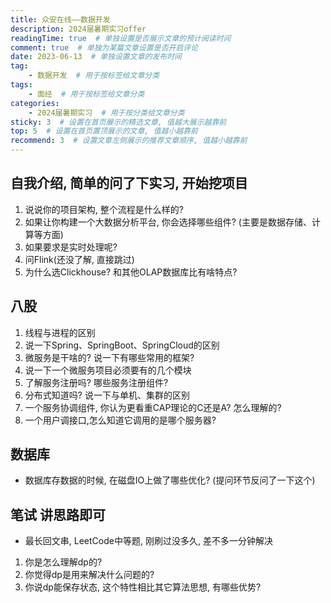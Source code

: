 ```yaml
---
title: 众安在线——数据开发
description: 2024届暑期实习offer
readingTime: true  # 单独设置是否展示文章的预计阅读时间
comment: true  # 单独为某篇文章设置是否开启评论
date: 2023-06-13  # 单独设置文章的发布时间
tag:
    - 数据开发  # 用于按标签给文章分类
tags:
    - 面经  # 用于按标签给文章分类
categories:
    - 2024届暑期实习  # 用于按分类给文章分类
sticky: 3  # 设置在首页展示的精选文章, 值越大展示越靠前
top: 5  # 设置在首页置顶展示的文章, 值越小越靠前
recommend: 3  # 设置文章左侧展示的推荐文章顺序, 值越小越靠前
---
```


## 自我介绍, 简单的问了下实习, 开始挖项目

1. 说说你的项目架构, 整个流程是什么样的?
2. 如果让你构建一个大数据分析平台, 你会选择哪些组件? (主要是数据存储、计算等方面)
3. 如果要求是实时处理呢?
4. 问Flink(还没了解, 直接跳过)
5. 为什么选Clickhouse? 和其他OLAP数据库比有啥特点?

## 八股

1. 线程与进程的区别
2. 说一下Spring、SpringBoot、SpringCloud的区别
3. 微服务是干啥的? 说一下有哪些常用的框架?
4. 说一下一个微服务项目必须要有的几个模块
5. 了解服务注册吗? 哪些服务注册组件?
6. 分布式知道吗? 说一下与单机、集群的区别
7. 一个服务协调组件, 你认为更看重CAP理论的C还是A? 怎么理解的?
8. 一个用户调接口,怎么知道它调用的是哪个服务器?

## 数据库

* 数据库存数据的时候, 在磁盘IO上做了哪些优化? (提问环节反问了一下这个)

## 笔试 讲思路即可

* 最长回文串, LeetCode中等题, 刚刷过没多久, 差不多一分钟解决

1. 你是怎么理解dp的?
2. 你觉得dp是用来解决什么问题的?
3. 你说dp能保存状态, 这个特性相比其它算法思想, 有哪些优势?
